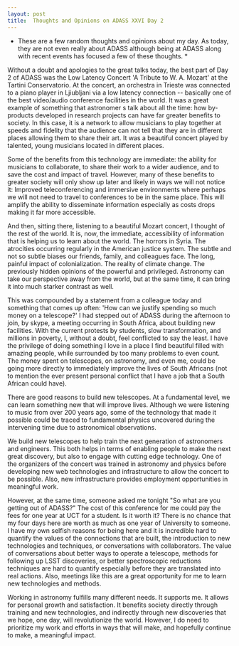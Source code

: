 ```yaml
---
layout: post
title:  Thoughts and Opinions on ADASS XXVI Day 2
---
```


* These are a few random thoughts and opinions about my day.  As today, they are not even really about ADASS although being at ADASS along with recent events has focused a few of these thoughts. *

Without a doubt and apologies to the great talks today, the best part
of Day 2 of ADASS was the Low Latency Concert 'A Tribute to W. A.
Mozart' at the Tartini Conservatorio.   At the concert, an orchestra
in Trieste was connected to a piano player in Ljiubljani via a low
latency connection -- basically one of the best video/audio conference
facilities in the world.   It was a great example of something that
astronomer s talk about all the time:  how by-products developed in
research projects can have far greater benefits to society.   In this
case, it is a network to allow musicians to play together at speeds
and fidelity that the audience can not tell that they are in different
places allowing them to share their art.   It was a beautiful concert
played by talented, young musicians located in different places.

Some of the benefits from this technology are immediate: the ability
for musicians to collaborate, to share their work to a wider audience,
and to save the cost and impact of travel.   However, many of these
benefits to greater society will only show up later and likely in ways
we will not notice it: Improved teleconferencing and immersive
environments where perhaps we will not need to travel to conferences
to be in the same place.   This will amplify the ability to
disseminate information especially as costs drops making it far more
accessible.

And then, sitting there, listening to a beautiful Mozart concert, I
thought of the rest of the world.  It is, now, the immediate,
accessibility of information that is helping us to learn about the
world.  The horrors in Syria.  The atrocities occurring regularly in
the American justice system.  The subtle and not so subtle biases our
friends, family, and colleagues face.   The long, painful impact of
colonialization.  The reality of climate change. The previously hidden
opinions of the powerful and privileged.  Astronomy can take our
perspective away from the world, but at the same time, it can bring it
into much starker contrast as well.

This was compounded by a statement from a colleague today and
something that comes up often: 'How can we justify spending so much
money on a telescope?'  I had stepped out of ADASS during the
afternoon to join, by skype, a meeting occurring in South Africa,
about building new facilities.  With the current protests by students,
slow transformation,  and millions in poverty, I, without a doubt,
feel conflicted to say the least.   I have the privilege of doing
something I love in a place I find beautiful filled with amazing
people, while surrounded by too many problems to even count.  The
money spent on telescopes, on astronomy, and even me, could be going
more directly to immediately improve the lives of South Africans (not
to mention the ever present personal conflict that I have a job that a
South African could have).

There are good reasons to build new telescopes.  At a fundamental
level, we can learn something new that will improve lives.  Although
we were listening to music from over 200 years ago, some of the
technology that made it possible could be traced to fundamental
physics uncovered during the intervening time due to astronomical
observations.

We build new telescopes to help train the next generation of
astronomers and engineers.   This both helps in terms of enabling
people to make the next great discovery, but also to engage with
cutting edge technology.  One of the organizers of the concert was
trained in astronomy and physics before developing new web
technologies and infrastructure to allow the concert to be possible.
Also, new infrastructure provides employment opportunities in
meaningful work.

However, at the same time, someone asked me tonight "So what are you
getting out of ADASS?"  The cost of this conference for me could pay
the fees for one year at UCT for a student.  Is it worth it?   There
is no chance that my four days here are worth as much as one year of
University to someone.  I have my own selfish reasons for being here
and it is incredible hard to quantify the values of the connections
that are built, the introduction to new technologies and techniques,
or conversations with collaborators. The value of conversations about
better ways to operate a telescope, methods for following up LSST
discoveries, or better spectroscopic reductions techniques are hard to
quantify especially before they are translated into real actions.
Also, meetings like this are a great opportunity for me to learn new
technologies and methods.

Working in astronomy fulfills many different needs.   It supports me.
It allows for personal growth and satisfaction.   It benefits society
directly through training and new technologies, and indirectly through
new discoveries that we hope, one day, will revolutionize the world.
However, I do need to prioritize my work and efforts in ways that will
make, and hopefully continue to make, a meaningful impact.
